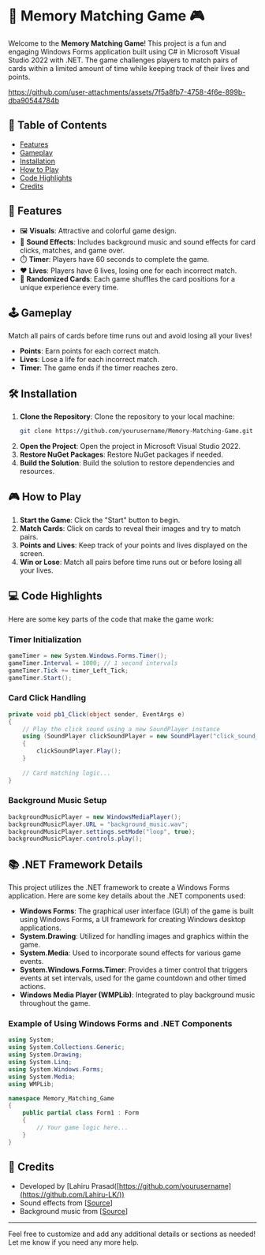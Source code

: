 

# 🧠 Memory Matching Game 🎮

Welcome to the **Memory Matching Game**! This project is a fun and engaging Windows Forms application built using C# in Microsoft Visual Studio 2022 with .NET. The game challenges players to match pairs of cards within a limited amount of time while keeping track of their lives and points. 



https://github.com/user-attachments/assets/7f5a8fb7-4758-4f6e-899b-dba90544784b



## 📜 Table of Contents

- [Features](#features)
- [Gameplay](#gameplay)
- [Installation](#installation)
- [How to Play](#how-to-play)
- [Code Highlights](#code-highlights)
- [Credits](#credits)

## 🌟 Features

- 🖼️ **Visuals**: Attractive and colorful game design.
- 🎵 **Sound Effects**: Includes background music and sound effects for card clicks, matches, and game over.
- ⏱️ **Timer**: Players have 60 seconds to complete the game.
- ❤️ **Lives**: Players have 6 lives, losing one for each incorrect match.
- 🔀 **Randomized Cards**: Each game shuffles the card positions for a unique experience every time.

## 🕹️ Gameplay

Match all pairs of cards before time runs out and avoid losing all your lives!

- **Points**: Earn points for each correct match.
- **Lives**: Lose a life for each incorrect match.
- **Timer**: The game ends if the timer reaches zero.

## 🛠️ Installation

1. **Clone the Repository**: Clone the repository to your local machine:
    ```sh
    git clone https://github.com/yourusername/Memory-Matching-Game.git
    ```
2. **Open the Project**: Open the project in Microsoft Visual Studio 2022.
3. **Restore NuGet Packages**: Restore NuGet packages if needed.
4. **Build the Solution**: Build the solution to restore dependencies and resources.

## 🎮 How to Play

1. **Start the Game**: Click the "Start" button to begin.
2. **Match Cards**: Click on cards to reveal their images and try to match pairs.
3. **Points and Lives**: Keep track of your points and lives displayed on the screen.
4. **Win or Lose**: Match all pairs before time runs out or before losing all your lives.

## 💻 Code Highlights

Here are some key parts of the code that make the game work:

### Timer Initialization
```csharp
gameTimer = new System.Windows.Forms.Timer();
gameTimer.Interval = 1000; // 1 second intervals
gameTimer.Tick += timer_Left_Tick;
gameTimer.Start();
```

### Card Click Handling
```csharp
private void pb1_Click(object sender, EventArgs e)
{
    // Play the click sound using a new SoundPlayer instance
    using (SoundPlayer clickSoundPlayer = new SoundPlayer("click_sound_01.wav"))
    {
        clickSoundPlayer.Play();
    }
    
    // Card matching logic...
}
```

### Background Music Setup
```csharp
backgroundMusicPlayer = new WindowsMediaPlayer();
backgroundMusicPlayer.URL = "background_music.wav";
backgroundMusicPlayer.settings.setMode("loop", true);
backgroundMusicPlayer.controls.play();
```

## 📚 .NET Framework Details

This project utilizes the .NET framework to create a Windows Forms application. Here are some key details about the .NET components used:

- **Windows Forms**: The graphical user interface (GUI) of the game is built using Windows Forms, a UI framework for creating Windows desktop applications.
- **System.Drawing**: Utilized for handling images and graphics within the game.
- **System.Media**: Used to incorporate sound effects for various game events.
- **System.Windows.Forms.Timer**: Provides a timer control that triggers events at set intervals, used for the game countdown and other timed actions.
- **Windows Media Player (WMPLib)**: Integrated to play background music throughout the game.

### Example of Using Windows Forms and .NET Components
```csharp
using System;
using System.Collections.Generic;
using System.Drawing;
using System.Linq;
using System.Windows.Forms;
using System.Media;
using WMPLib;

namespace Memory_Matching_Game
{
    public partial class Form1 : Form
    {
        // Your game logic here...
    }
}
```

## 🙏 Credits

- Developed by [Lahiru Prasad([https://github.com/yourusername](https://github.com/Lahiru-LK/))
- Sound effects from [[Source](https://www.soundsnap.com/)]
- Background music from [[Source](https://www.soundsnap.com/)]

---

Feel free to customize and add any additional details or sections as needed! Let me know if you need any more help.
